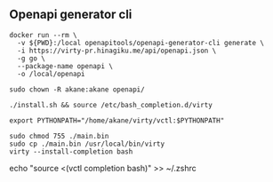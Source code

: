

## Openapi generator cli

```
docker run --rm \
  -v ${PWD}:/local openapitools/openapi-generator-cli generate \
  -i https://virty-pr.hinagiku.me/api/openapi.json \
  -g go \
  --package-name openapi \
  -o /local/openapi

sudo chown -R akane:akane openapi/
```



```
./install.sh && source /etc/bash_completion.d/virty
```

```
export PYTHONPATH="/home/akane/virty/vctl:$PYTHONPATH"
```

```
sudo chmod 755 ./main.bin
sudo cp ./main.bin /usr/local/bin/virty
virty --install-completion bash
```
echo "source <(vctl completion bash)" >> ~/.zshrc
